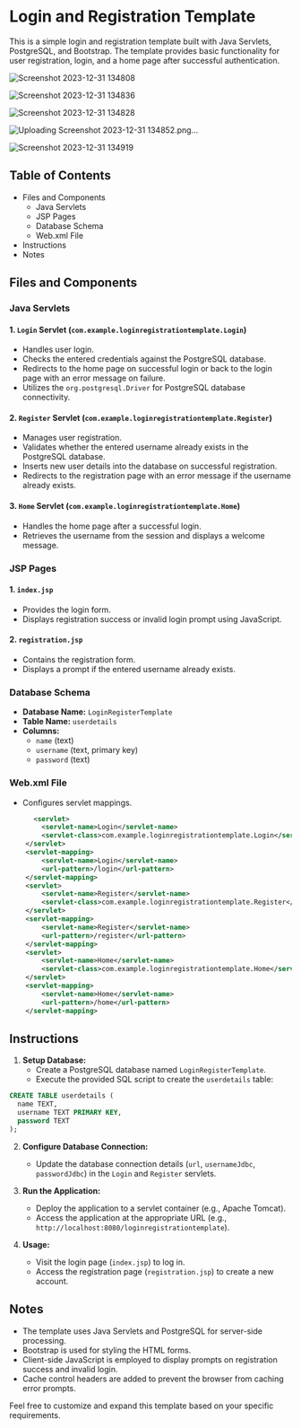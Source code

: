 # Login and Registration Template

This is a simple login and registration template built with Java Servlets, PostgreSQL, and Bootstrap. The template provides basic functionality for user registration, login, and a home page after successful authentication.

![Screenshot 2023-12-31 134808](https://github.com/Ath711/Servlet_LoginRegisterTemplate/assets/142080233/c73d5d56-dd36-4bf1-a2f9-e464ed649c7a)

![Screenshot 2023-12-31 134836](https://github.com/Ath711/Servlet_LoginRegisterTemplate/assets/142080233/f6889431-ae1f-4701-8b3e-89de6bf2abfb)

![Screenshot 2023-12-31 134828](https://github.com/Ath711/Servlet_LoginRegisterTemplate/assets/142080233/88d39edf-315f-4a1b-b89b-9cbcc88a2009)

![Uploading Screenshot 2023-12-31 134852.png…]()

![Screenshot 2023-12-31 134919](https://github.com/Ath711/Servlet_LoginRegisterTemplate/assets/142080233/e07782a8-dc12-4813-b83e-fc6aec91ecb0)


## Table of Contents

- Files and Components
  - Java Servlets
  - JSP Pages
  - Database Schema
  - Web.xml File
- Instructions
- Notes

## Files and Components

### Java Servlets

#### 1. `Login` Servlet (`com.example.loginregistrationtemplate.Login`)

- Handles user login.
- Checks the entered credentials against the PostgreSQL database.
- Redirects to the home page on successful login or back to the login page with an error message on failure.
- Utilizes the `org.postgresql.Driver` for PostgreSQL database connectivity.

#### 2. `Register` Servlet (`com.example.loginregistrationtemplate.Register`)

- Manages user registration.
- Validates whether the entered username already exists in the PostgreSQL database.
- Inserts new user details into the database on successful registration.
- Redirects to the registration page with an error message if the username already exists.

#### 3. `Home` Servlet (`com.example.loginregistrationtemplate.Home`)

- Handles the home page after a successful login.
- Retrieves the username from the session and displays a welcome message.

### JSP Pages

#### 1. `index.jsp`

- Provides the login form.
- Displays registration success or invalid login prompt using JavaScript.

#### 2. `registration.jsp`

- Contains the registration form.
- Displays a prompt if the entered username already exists.

### Database Schema

- **Database Name:** `LoginRegisterTemplate`
- **Table Name:** `userdetails`
- **Columns:**
  - `name` (text)
  - `username` (text, primary key)
  - `password` (text)

### Web.xml File

- Configures servlet mappings.
```xml
      <servlet>
        <servlet-name>Login</servlet-name>
        <servlet-class>com.example.loginregistrationtemplate.Login</servlet-class>
    </servlet>
    <servlet-mapping>
        <servlet-name>Login</servlet-name>
        <url-pattern>/login</url-pattern>
    </servlet-mapping>
    <servlet>
        <servlet-name>Register</servlet-name>
        <servlet-class>com.example.loginregistrationtemplate.Register</servlet-class>
    </servlet>
    <servlet-mapping>
        <servlet-name>Register</servlet-name>
        <url-pattern>/register</url-pattern>
    </servlet-mapping>
    <servlet>
        <servlet-name>Home</servlet-name>
        <servlet-class>com.example.loginregistrationtemplate.Home</servlet-class>
    </servlet>
    <servlet-mapping>
        <servlet-name>Home</servlet-name>
        <url-pattern>/home</url-pattern>
    </servlet-mapping>
```
## Instructions

1. **Setup Database:**
   - Create a PostgreSQL database named `LoginRegisterTemplate`.
   - Execute the provided SQL script to create the `userdetails` table:

```sql
CREATE TABLE userdetails (
  name TEXT,
  username TEXT PRIMARY KEY,
  password TEXT
);
```


2. **Configure Database Connection:**
   - Update the database connection details (`url`, `usernameJdbc`, `passwordJdbc`) in the `Login` and `Register` servlets.

3. **Run the Application:**
   - Deploy the application to a servlet container (e.g., Apache Tomcat).
   - Access the application at the appropriate URL (e.g., `http://localhost:8080/loginregistrationtemplate`).

4. **Usage:**
   - Visit the login page (`index.jsp`) to log in.
   - Access the registration page (`registration.jsp`) to create a new account.

## Notes

- The template uses Java Servlets and PostgreSQL for server-side processing.
- Bootstrap is used for styling the HTML forms.
- Client-side JavaScript is employed to display prompts on registration success and invalid login.
- Cache control headers are added to prevent the browser from caching error prompts.

Feel free to customize and expand this template based on your specific requirements.
